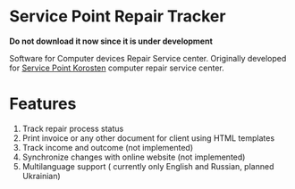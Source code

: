 # Service Point Repair Tracker

**Do not download it now since it is under development**

Software for Computer devices Repair Service center.
Originally developed for [Service Point Korosten](https://service-point.in.ua) computer repair service center.

# Features

1. Track repair process status
2. Print invoice or any other document for client using HTML templates
3. Track income and outcome (not implemented)
4. Synchronize changes with online website (not implemented)
5. Multilanguage support ( currently only English and Russian, planned Ukrainian)
